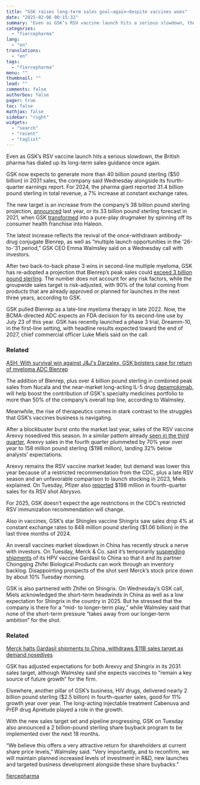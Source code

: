 ```yaml
---
title: "GSK raises long-term sales goal—again—despite vaccines woes"
date: "2025-02-06 00:15:32"
summary: "Even as GSK’s RSV vaccine launch hits a serious slowdown, the British pharma has dialed up its long-term sales guidance once again. GSK now expects to generate more than 40 billion pound sterling ($50 billion) in 2031 sales, the company said Wednesday alongside its fourth-quarter earnings report. For 2024, the..."
categories:
  - "fiercepharma"
lang:
  - "en"
translations:
  - "en"
tags:
  - "fiercepharma"
menu: ""
thumbnail: ""
lead: ""
comments: false
authorbox: false
pager: true
toc: false
mathjax: false
sidebar: "right"
widgets:
  - "search"
  - "recent"
  - "taglist"
---
```


Even as GSK’s RSV vaccine launch hits a serious slowdown, the British pharma has dialed up its long-term sales guidance once again.

GSK now expects to generate more than 40 billion pound sterling ($50 billion) in 2031 sales, the company said Wednesday alongside its fourth-quarter earnings report. For 2024, the pharma giant reported 31.4 billion pound sterling in total revenue, a 7% increase at constant exchange rates.

The new target is an increase from the company’s 38 billion pound sterling projection, [announced](https://www.fiercebiotech.com/biotech/gsk-tips-12-blockbuster-launches-soften-hiv-patent-loss-power-sales-toward-50b) last year, or its 33 billion pound sterling forecast in 2021, when GSK [transformed](https://www.fiercepharma.com/pharma/gsk-shoots-for-46b-2031-sales-post-consumer-health-spinoff-but-will-ceo-walmsley-be-around) into a pure-play drugmaker by spinning off its consumer health franchise into Haleon.

The latest increase reflects the revival of the once-withdrawn antibody-drug conjugate Blenrep, as well as “multiple launch opportunities in the ’26-to-’31 period,” GSK CEO Emma Walmsley said on a Wednesday call with investors.

After two back-to-back phase 3 wins in second-line multiple myeloma, GSK has re-adopted a projection that Blenrep’s peak sales could [exceed 3 billion pound sterling](https://www.fiercepharma.com/pharma/market-withdrawal-back-ps3b-peak-sales-gsk-dreams-big-myeloma-adc-blenrep). The number does not account for any risk factors, while the groupwide sales target is risk-adjusted, with 90% of the total coming from products that are already approved or planned for launches in the next three years, according to GSK.

GSK pulled Blenrep as a late-line myeloma therapy in late 2022. Now, the BCMA-directed ADC expects an FDA decision for its second-line use by July 23 of this year. GSK has recently launched a phase 3 trial, Dreamm-10, in the first-line setting, with headline results expected toward the end of 2027, chief commercial officer Luke Miels said on the call.

### Related



[ASH: With survival win against J&J's Darzalex, GSK bolsters case for return of myeloma ADC Blenrep](/pharma/survival-win-against-jjs-darzalex-gsk-bolsters-case-return-myeloma-adc-blenrep)



The addition of Blenrep, plus over 4 billion pound sterling in combined peak sales from Nucala and the near-market long-acting IL-5 drug [depemokimab](https://www.fiercebiotech.com/biotech/gsks-depemokimab-reduces-polyps-phase-3-trials-adding-weight-upcoming-filing), will help boost the contribution of GSK's specialty medicines portfolio to more than 50% of the company’s overall top line, according to Walmsley.

Meanwhile, the rise of therapeutics comes in stark contrast to the struggles that GSK’s vaccines business is navigating.

After a blockbuster burst onto the market last year, sales of the RSV vaccine Arexvy nosedived this season. In a similar pattern already [seen in the third quarter](https://www.fiercepharma.com/pharma/gsk-tries-steady-ship-arexvy-sales-plummeted-amid-unfavorable-vaccination-policies), Arexvy sales in the fourth quarter plummeted by 70% year over year to 158 million pound sterling ($198 million), landing 32% below analysts’ expectations.

Arexvy remains the RSV vaccine market leader, but demand was lower this year because of a restricted recommendation from the CDC, plus a late RSV season and an unfavorable comparison to launch stocking in 2023, Miels explained. On Tuesday, Pfizer also [reported](https://www.fiercepharma.com/pharma/pfizer-harnesses-covid-waves-cinch-q4-gains-while-rsv-vaccine-sales-stumble) $198 million in fourth-quarter sales for its RSV shot Abrysvo.

For 2025, GSK doesn’t expect the age restrictions in the CDC’s restricted RSV immunization recommendation will change.

Also in vaccines, GSK’s star Shingles vaccine Shingrix saw sales drop 4% at constant exchange rates to 848 million pound sterling ($1.06 billion) in the last three months of 2024.

An overall vaccines market slowdown in China has recently struck a nerve with investors. On Tuesday, Merck & Co. said it’s temporarily [suspending shipments](https://www.fiercepharma.com/pharma/merck-puts-temporary-kibosh-gardasil-shipments-china-local-demand-hpv-vaccine-nosedives) of its HPV vaccine Gardasil to China so that it and its partner Chongqing Zhifei Biological Products can work through an inventory backlog. Disappointing prospects of the shot sent Merck’s stock price down by about 10% Tuesday morning.

GSK is also partnered with Zhifei on Shingrix. On Wednesday’s GSK call, Miels acknowledged the short-term headwinds in China as well as a low expectation for Shingrix in the country in 2025. But he stressed that the company is there for a “mid- to longer-term play,” while Walmsley said that none of the short-term pressure “takes away from our longer-term ambition” for the shot.

### Related



[Merck halts Gardasil shipments to China, withdraws $11B sales target as demand nosedives](/pharma/merck-puts-temporary-kibosh-gardasil-shipments-china-local-demand-hpv-vaccine-nosedives)



GSK has adjusted expectations for both Arexvy and Shingrix in its 2031 sales target, although Walmsley said she expects vaccines to “remain a key source of future growth” for the firm.

Elsewhere, another pillar of GSK’s business, HIV drugs, delivered nearly 2 billion pound sterling ($2.5 billion) in fourth-quarter sales, good for 11% growth year over year. The long-acting injectable treatment Cabenuva and PrEP drug Apretude played a role in the growth.

With the new sales target set and pipeline progressing, GSK on Tuesday also announced a 2 billion-pound sterling share buyback program to be implemented over the next 18 months.

“We believe this offers a very attractive return for shareholders at current share price levels,” Walmsley said. “Very importantly, and to reconfirm, we will maintain planned increased levels of investment in R&D, new launches and targeted business development alongside these share buybacks.”

[fiercepharma](https://www.fiercepharma.com/pharma/gsk-dials-long-term-sales-goal-again-despite-rsv-vaccine-woes-thanks-revived-blenrep)
